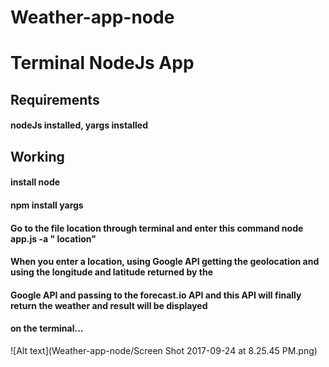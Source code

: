 # Weather-app-node
# Terminal NodeJs  App
## Requirements
#### nodeJs installed, yargs installed 
## Working
#### install node
#### npm install yargs
#### Go to the file location through terminal and enter this command node app.js -a " location"
#### When you enter a location, using Google API getting the geolocation and using the longitude and latitude returned by the
#### Google API and passing to the forecast.io API and this API will finally return the weather and result will be displayed 
#### on the terminal...

![Alt text](Weather-app-node/Screen Shot 2017-09-24 at 8.25.45 PM.png)
